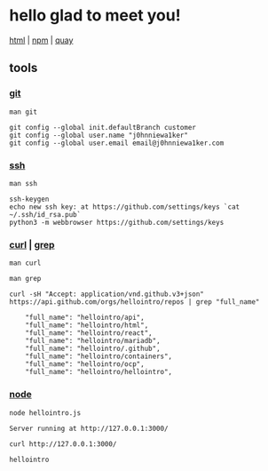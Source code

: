 # hello glad to meet you!
[html](http://hellointro.net) |
[npm](https://www.npmjs.com/package/hellointro) |
[quay](https://quay.io/hellointro) 

## tools
### [git](https://git-scm.com/docs)
`man git`
<!-- ![git](https://git-scm.com/images/logo@2x.png) -->
```
git config --global init.defaultBranch customer
git config --global user.name "j0hnniewa1ker"
git config --global user.email email@j0hnniewa1ker.com
```

### [ssh](https://www.ssh.com/academy/ssh/keygen)
`man ssh`
<!-- ![ssh](https://www.ssh.com/hubfs/raw_assets/public/everblox/assets/images/logo.svg) -->
```
ssh-keygen
echo new ssh key: at https://github.com/settings/keys `cat ~/.ssh/id_rsa.pub` 
python3 -m webbrowser https://github.com/settings/keys
```

### [curl](https://curl.se) | [grep](https://www.gnu.org/software/grep/manual/grep.html)
`man curl`

`man grep`
<!-- ![curl](https://curl.se/logo/curl-logo.svg) -->
```
curl -sH "Accept: application/vnd.github.v3+json" https://api.github.com/orgs/hellointro/repos | grep "full_name"
```
```
    "full_name": "hellointro/api",
    "full_name": "hellointro/html",
    "full_name": "hellointro/react",
    "full_name": "hellointro/mariadb",
    "full_name": "hellointro/.github",
    "full_name": "hellointro/containers",
    "full_name": "hellointro/ocp",
    "full_name": "hellointro/hellointro",
```
### [node](https://nodejs.org/en/docs/)
```
node hellointro.js
```
```
Server running at http://127.0.0.1:3000/
```
```
curl http://127.0.0.1:3000/
```
```
hellointro
```